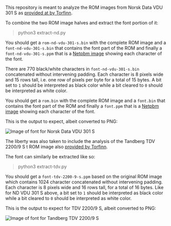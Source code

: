 This repository is meant to analyze the ROM images from Norsk Data VDU 301 S
as [provided at by Torfinn](http://heim.bitraf.no/tingo/nokiad/nokia-vdu-301s.html).

To combine the two ROM image halves and extract the font portion of it:

> python3 extract-nd.py

You should get a `rom-nd-vdu-301-s.bin` with the complete ROM image and a
`font-nd-vdu-301-s.bin` that contains the font part of the ROM and finally
a `font-nd-vdu-301-s.ppm` that is a [Netpbm image](http://netpbm.sourceforge.net/)
showing each character of the font.

There are 770 black/white characters in `font-nd-vdu-301-s.bin`
concatenated without intervening padding. Each character is 8 pixels wide
and 15 rows tall, i.e. one row of pixels per byte for a total of 15 bytes.
A bit set to `1` should be interpreted as black color while a bit cleared
to `0` should be interpreted as white color.

You should get a `rom.bin` with the complete ROM image and a `font.bin`
that contains the font part of the ROM and finally a `font.ppm` that is
a [Netpbm image](http://netpbm.sourceforge.net/) showing each character
of the font.

This is the output to expect, albeit converted to PNG:

![Image of font for Norsk Data VDU 301 S](https://github.com/sebras/norsk-data-vdu-301-s/blob/master/font-nd-vdu-301-s.png)

The liberty was also taken to include the analysis of the Tandberg TDV 2200/9 S t
ROM image also [provided by Torfinn](http://heim.bitraf.no/tingo/td/tandberg-tdv-2200-9s.html).

The font can similarly be extracted like so:

> python3 extract-tdv.py

You should get a `font-tdv-2200-9-s.ppm` based on the original ROM image
which contains 1024 character concatenated without intervening padding.
Each character is 8 pixels wide and 16 rows tall, for a total of 16 bytes.
Like for ND VDU 301 S above, a bit set to `1` should be interpreted as
black color while a bit cleared to `0` should be interpreted as white
color.

This is the output to expect for TDV 2200/9 S, albeit converted to PNG:

![Image of font for Tandberg TDV 2200/9 S](https://github.com/sebras/norsk-data-vdu-301-s/blob/master/font-tdv-2200-9-s.png)
